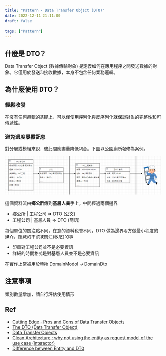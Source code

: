 ```yaml
---
title: "Pattern - Data Transfer Object (DTO)"
date: 2022-12-11 21:11:00
draft: false

tags: ["Pattern"]
---
```


## 什麼是 DTO？

Data Transfer Object (數據傳輸對象) 是定義如何在應用程序之間發送數據的對象。它僅用於發送和接收數據，本身不包含任何業務邏輯。

## 為什麼使用 DTO？

### 輕鬆收發
在沒有任何邏輯的基礎上，可以僅使用序列化與反序列化就保證對象的完整性和可傳遞性。

### 避免過度暴露訊息

對分層或模組來說，彼此間應盡量降低耦合。下圖以公園廁所報修為案例。

![DTO Example](/images/DTO.png)

這個資料流由**鄉公所**傳到**基層人員**手上，中間經過兩個邊界 

* 鄉公所 | 工程公司 => DTO (公文)
* 工程公司 | 基層人員 => DTO (簡訊)

每個單位的關注點不同，在意的資料也會不同，DTO 做為邊界兩方做最小程度的媒介，隱藏的不該被關注(敏感)的事 
* 印章對工程公司並不是必要資訊
* 詳細的時間格式是對基層人員並不是必要資訊

在實作上常被用於轉換 DomainModol -> DomainDto

## 注意事項
類別數量增加，請自行評估使用情形

## Ref
- [Cutting Edge - Pros and Cons of Data Transfer Objects](https://learn.microsoft.com/en-us/archive/msdn-magazine/2009/august/pros-and-cons-of-data-transfer-objects)
- [The DTO (Data Transfer Object)](https://examples.javacodegeeks.com/the-dto-data-transfer-object/)
- [Data Transfer Objects](https://aspnetboilerplate.com/Pages/Documents/Data-Transfer-Objects)
- [Clean Architecture : why not using the entity as request model of the use case (interactor)](https://stackoverflow.com/questions/52812337/clean-architecture-why-not-using-the-entity-as-request-model-of-the-use-case)
- [Difference between Entity and DTO](https://stackoverflow.com/questions/39397147/difference-between-entity-and-dto)